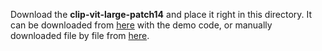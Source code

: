 Download the **clip-vit-large-patch14** and place it right in this directory. It can be downloaded from [here](https://huggingface.co/openai/clip-vit-large-patch14) with the demo code, or manually downloaded file by file from [here](https://huggingface.co/openai/clip-vit-large-patch14/tree/main).

